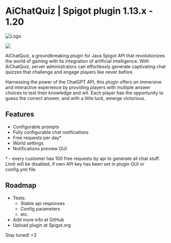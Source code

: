 
# AiChatQuiz | Spigot plugin 1.13.x - 1.20
![Logo](https://imgur.com/ngt1d67.png)

![](https://img.shields.io/badge/Language-Java-orange)

AiChatQuiz, a groundbreaking plugin for Java Spigot API that revolutionizes the world of gaming with its integration of artificial intelligence. With AiChatQuiz, server administrators can effortlessly generate captivating chat quizzes that challenge and engage players like never before.

Harnessing the power of the ChatGPT API, this plugin offers an immersive and interactive experience by providing players with multiple answer choices to test their knowledge and wit. Each player has the opportunity to guess the correct answer, and with a little luck, emerge victorious.

## Features

- Configurable prompts
- Fully configurable chat notifications
- Free requests per day*
- World settings
- Notifications preview GUI

\* - every customer has 100 free requests by api to generate all chat stuff. Limit will be disabled, if own API key has been set in plugin GUI or config.yml file.
## Roadmap

- Tests: 
    * Stable api responses
    * Config parameters 
    * etc.
- Add more info at GitHub
- Upload plugin at Spigot.org 

Stay tuned! <3

